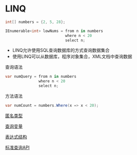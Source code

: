 # LINQ

```c#
int[] numbers = {2, 5, 28};

IEnumerable<int> lowNums = from n in numbers
                           where n < 20
                           select n;
```

- LINQ允许使用SQL查询数据库的方式查询数据集合
- 使用LINQ可以从数据库，程序对象集合，XML文档中查询数据

查询语法

```c#
var numQuery = from n in numbers
               where n < 20
               select n;
```

方法语法

```c#
var numCount = numbers.Where(x => x < 20); 
```

[匿名类型](csharp-anonymous-types.md)

[查询变量](csharp-linq-variable.md)

[表达式结构](csharp-linq-expression.md)

[标准查询API](csharp-linq-standard-api.md)


